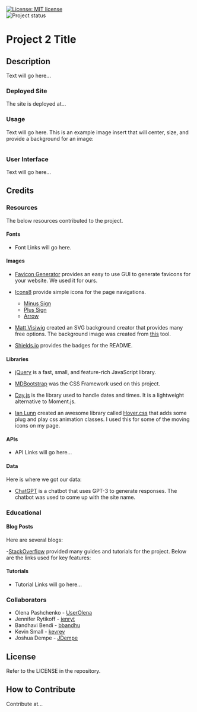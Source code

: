 [![License: MIT license](https://img.shields.io/badge/License-MIT_license-success)](https://opensource.org/licenses/MIT)    
![Project status](https://img.shields.io/badge/Status-In%20Development-orange)

# Project 2 Title

## Description

Text will go here...

### Deployed Site

The site is deployed at...

### Usage

Text will go here.  This is an example image insert that will center, size, and provide a background for an image:
<p align="center"><kbd><img src="" alt="" style="max-width: 600px;"/> </kbd></p>

### User Interface

Text will go here...

## Credits
### Resources

The below resources contributed to the project.

#### Fonts

- Font Links will go here.

#### Images

- [Favicon Generator](https://favicon.io/favicon-generator/) provides an easy to use GUI to generate favicons for your website.  We used it for ours.

- [Icons8](https://icons8.com/icons/) provide simple icons for the page navigations.
  - [Minus Sign](https://icons8.com/icon/59837/minus)
  - [Plus Sign](https://icons8.com/icon/59864/plus)
  - [Arrow](https://icons8.com/icon/100040/up-arrow)
  
- [Matt Visiwig](https://twitter.com/MattVisiwig) created an SVG background creator that provides many free options.  The background image was created from [this](https://www.svgbackgrounds.com/) tool.

- [Shields.io](https://shields.io/) provides the badges for the README.

#### Libraries

- [jQuery](https://jquery.com/) is a fast, small, and feature-rich JavaScript library.

- [MDBootstrap](https://mdbootstrap.com/) was the CSS Framework used on this project.

- [Day.js](https://day.js.org/) is the library used to handle dates and times.  It is a lightweight alternative to Moment.js.

- [Ian Lunn](https://github.com/IanLunn) created an awesome library called [Hover.css](https://twitter.com/davidmacd) that adds some plug and play css animation classes.  I used this for some of the moving icons on my page.

#### APIs

- API Links will go here...

#### Data

Here is where we got our data:

- [ChatGPT](https://chat.openai.com/) is a chatbot that uses GPT-3 to generate responses.  The chatbot was used to come up with the site name.

### Educational
#### Blog Posts

Here are several blogs:

-[StackOverflow](https://stackoverflow.com/) provided many guides and tutorials for the project.  Below are the links used for key features:

#### Tutorials

- Tutorial Links will go here...
  
### Collaborators

- Olena Pashchenko - [UserOlena](https://github.com/UserOlena)
- Jennifer Rytikoff - [jenryt](https://github.com/jenryt)
- Bandhavi Bendi - [bbandhu](https://github.com/bbandhu)
- Kevin Small - [kevrev](https://github.com/Kevrev)
- Joshua Dempe - [JDempe](https://github.com/JDempe)

## License

Refer to the LICENSE in the repository.

## How to Contribute

Contribute at...
